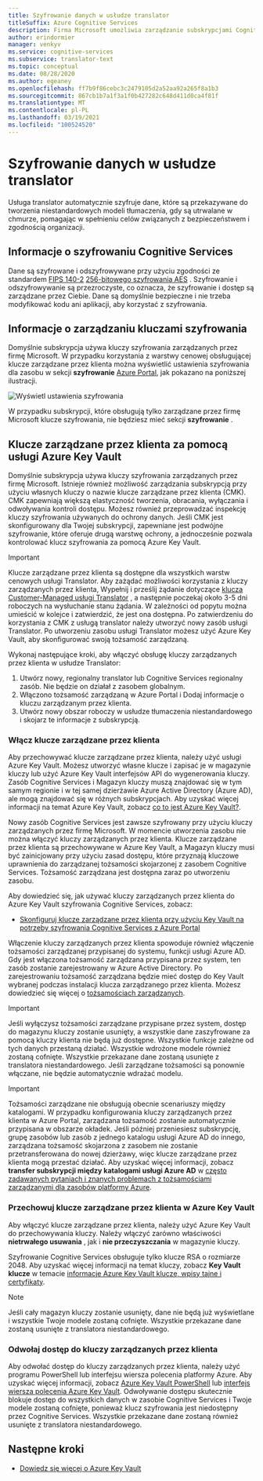 ```yaml
---
title: Szyfrowanie danych w usłudze translator
titleSuffix: Azure Cognitive Services
description: Firma Microsoft umożliwia zarządzanie subskrypcjami Cognitive Services przy użyciu własnych kluczy, nazywanych kluczami zarządzanymi przez klienta (CMK). W tym artykule opisano szyfrowanie danych przechowywane w usłudze translator oraz sposób włączania CMK i zarządzania nim.
author: erindormier
manager: venkyv
ms.service: cognitive-services
ms.subservice: translator-text
ms.topic: conceptual
ms.date: 08/28/2020
ms.author: egeaney
ms.openlocfilehash: ff7b9f86cebc3c2479105d2a52aa92a265f8a1b3
ms.sourcegitcommit: 867cb1b7a1f3a1f0b427282c648d411d0ca4f81f
ms.translationtype: MT
ms.contentlocale: pl-PL
ms.lasthandoff: 03/19/2021
ms.locfileid: "100524520"
---
```

# <a name="translator-encryption-of-data-at-rest"></a>Szyfrowanie danych w usłudze translator

Usługa translator automatycznie szyfruje dane, które są przekazywane do tworzenia niestandardowych modeli tłumaczenia, gdy są utrwalane w chmurze, pomagając w spełnieniu celów związanych z bezpieczeństwem i zgodnością organizacji.

## <a name="about-cognitive-services-encryption"></a>Informacje o szyfrowaniu Cognitive Services

Dane są szyfrowane i odszyfrowywane przy użyciu zgodności ze standardem [FIPS 140-2](https://en.wikipedia.org/wiki/FIPS_140-2) [256-bitowego szyfrowania AES](https://en.wikipedia.org/wiki/Advanced_Encryption_Standard) . Szyfrowanie i odszyfrowywanie są przezroczyste, co oznacza, że szyfrowanie i dostęp są zarządzane przez Ciebie. Dane są domyślnie bezpieczne i nie trzeba modyfikować kodu ani aplikacji, aby korzystać z szyfrowania.

## <a name="about-encryption-key-management"></a>Informacje o zarządzaniu kluczami szyfrowania

Domyślnie subskrypcja używa kluczy szyfrowania zarządzanych przez firmę Microsoft. W przypadku korzystania z warstwy cenowej obsługującej klucze zarządzane przez klienta można wyświetlić ustawienia szyfrowania dla zasobu w sekcji **szyfrowanie** [Azure Portal](https://portal.azure.com), jak pokazano na poniższej ilustracji.

![Wyświetl ustawienia szyfrowania](../media/cognitive-services-encryption/encryptionblade.png)

W przypadku subskrypcji, które obsługują tylko zarządzane przez firmę Microsoft klucze szyfrowania, nie będziesz mieć sekcji **szyfrowanie** .

## <a name="customer-managed-keys-with-azure-key-vault"></a>Klucze zarządzane przez klienta za pomocą usługi Azure Key Vault

Domyślnie subskrypcja używa kluczy szyfrowania zarządzanych przez firmę Microsoft. Istnieje również możliwość zarządzania subskrypcją przy użyciu własnych kluczy o nazwie klucze zarządzane przez klienta (CMK). CMK zapewniają większą elastyczność tworzenia, obracania, wyłączania i odwoływania kontroli dostępu. Możesz również przeprowadzać inspekcję kluczy szyfrowania używanych do ochrony danych. Jeśli CMK jest skonfigurowany dla Twojej subskrypcji, zapewniane jest podwójne szyfrowanie, które oferuje drugą warstwę ochrony, a jednocześnie pozwala kontrolować klucz szyfrowania za pomocą Azure Key Vault.

> [!IMPORTANT]
> Klucze zarządzane przez klienta są dostępne dla wszystkich warstw cenowych usługi Translator. Aby zażądać możliwości korzystania z kluczy zarządzanych przez klienta, Wypełnij i prześlij żądanie dotyczące [klucza Customer-Managed usługi Translator](https://aka.ms/cogsvc-cmk) , a następnie poczekaj około 3-5 dni roboczych na wysłuchanie stanu żądania. W zależności od popytu można umieścić w kolejce i zatwierdzić, że jest ona dostępna. Po zatwierdzeniu do korzystania z CMK z usługą translator należy utworzyć nowy zasób usługi Translator. Po utworzeniu zasobu usługi Translator możesz użyć Azure Key Vault, aby skonfigurować swoją tożsamość zarządzaną.

Wykonaj następujące kroki, aby włączyć obsługę kluczy zarządzanych przez klienta w usłudze Translator:

1. Utwórz nowy, regionalny translator lub Cognitive Services regionalny zasób. Nie będzie on działał z zasobem globalnym.
2. Włączono tożsamość zarządzaną w Azure Portal i Dodaj informacje o kluczu zarządzanym przez klienta.
3. Utwórz nowy obszar roboczy w usłudze tłumaczenia niestandardowego i skojarz te informacje z subskrypcją.

### <a name="enable-customer-managed-keys"></a>Włącz klucze zarządzane przez klienta

Aby przechowywać klucze zarządzane przez klienta, należy użyć usługi Azure Key Vault. Możesz utworzyć własne klucze i zapisać je w magazynie kluczy lub użyć Azure Key Vault interfejsów API do wygenerowania kluczy. Zasób Cognitive Services i Magazyn kluczy muszą znajdować się w tym samym regionie i w tej samej dzierżawie Azure Active Directory (Azure AD), ale mogą znajdować się w różnych subskrypcjach. Aby uzyskać więcej informacji na temat Azure Key Vault, zobacz [co to jest Azure Key Vault?](../../key-vault/general/overview.md).

Nowy zasób Cognitive Services jest zawsze szyfrowany przy użyciu kluczy zarządzanych przez firmę Microsoft. W momencie utworzenia zasobu nie można włączyć kluczy zarządzanych przez klienta. Klucze zarządzane przez klienta są przechowywane w Azure Key Vault, a Magazyn kluczy musi być zainicjowany przy użyciu zasad dostępu, które przyznają kluczowe uprawnienia do zarządzanej tożsamości skojarzonej z zasobem Cognitive Services. Tożsamość zarządzana jest dostępna zaraz po utworzeniu zasobu.

Aby dowiedzieć się, jak używać kluczy zarządzanych przez klienta do Azure Key Vault szyfrowania Cognitive Services, zobacz:

- [Skonfiguruj klucze zarządzane przez klienta przy użyciu Key Vault na potrzeby szyfrowania Cognitive Services z Azure Portal](../Encryption/cognitive-services-encryption-keys-portal.md)

Włączenie kluczy zarządzanych przez klienta spowoduje również włączenie tożsamości zarządzanej przypisanej do systemu, funkcji usługi Azure AD. Gdy jest włączona tożsamość zarządzana przypisana przez system, ten zasób zostanie zarejestrowany w Azure Active Directory. Po zarejestrowaniu tożsamość zarządzana będzie mieć dostęp do Key Vault wybranej podczas instalacji klucza zarządzanego przez klienta. Możesz dowiedzieć się więcej o [tożsamościach zarządzanych](../../active-directory/managed-identities-azure-resources/overview.md).

> [!IMPORTANT]
> Jeśli wyłączysz tożsamości zarządzane przypisane przez system, dostęp do magazynu kluczy zostanie usunięty, a wszystkie dane zaszyfrowane za pomocą kluczy klienta nie będą już dostępne. Wszystkie funkcje zależne od tych danych przestaną działać. Wszystkie wdrożone modele również zostaną cofnięte. Wszystkie przekazane dane zostaną usunięte z translatora niestandardowego. Jeśli zarządzane tożsamości są ponownie włączane, nie będzie automatycznie wdrażać modelu.

> [!IMPORTANT]
> Tożsamości zarządzane nie obsługują obecnie scenariuszy między katalogami. W przypadku konfigurowania kluczy zarządzanych przez klienta w Azure Portal, zarządzana tożsamość zostanie automatycznie przypisana w obszarze okładek. Jeśli później przeniesiesz subskrypcję, grupę zasobów lub zasób z jednego katalogu usługi Azure AD do innego, zarządzana tożsamość skojarzona z zasobem nie zostanie przetransferowana do nowej dzierżawy, więc klucze zarządzane przez klienta mogą przestać działać. Aby uzyskać więcej informacji, zobacz **transfer subskrypcji między katalogami usługi Azure AD** w [często zadawanych pytaniach i znanych problemach z tożsamościami zarządzanymi dla zasobów platformy Azure](../../active-directory/managed-identities-azure-resources/known-issues.md#transferring-a-subscription-between-azure-ad-directories).  

### <a name="store-customer-managed-keys-in-azure-key-vault"></a>Przechowuj klucze zarządzane przez klienta w Azure Key Vault

Aby włączyć klucze zarządzane przez klienta, należy użyć Azure Key Vault do przechowywania kluczy. Należy włączyć zarówno właściwości **nietrwałego usuwania** , jak i **nie przeczyszczania** w magazynie kluczy.

Szyfrowanie Cognitive Services obsługuje tylko klucze RSA o rozmiarze 2048. Aby uzyskać więcej informacji na temat kluczy, zobacz **Key Vault klucze** w temacie [informacje Azure Key Vault klucze, wpisy tajne i certyfikaty](../../key-vault/general/about-keys-secrets-certificates.md).

> [!NOTE]
> Jeśli cały magazyn kluczy zostanie usunięty, dane nie będą już wyświetlane i wszystkie Twoje modele zostaną cofnięte. Wszystkie przekazane dane zostaną usunięte z translatora niestandardowego. 

### <a name="revoke-access-to-customer-managed-keys"></a>Odwołaj dostęp do kluczy zarządzanych przez klienta

Aby odwołać dostęp do kluczy zarządzanych przez klienta, należy użyć programu PowerShell lub interfejsu wiersza polecenia platformy Azure. Aby uzyskać więcej informacji, zobacz [Azure Key Vault PowerShell](/powershell/module/az.keyvault//) lub [interfejs wiersza polecenia Azure Key Vault](/cli/azure/keyvault). Odwoływanie dostępu skutecznie blokuje dostęp do wszystkich danych w zasobie Cognitive Services i Twoje modele zostaną cofnięte, ponieważ klucz szyfrowania jest niedostępny przez Cognitive Services. Wszystkie przekazane dane zostaną również usunięte z translatora niestandardowego.


## <a name="next-steps"></a>Następne kroki

* [Dowiedz się więcej o Azure Key Vault](../../key-vault/general/overview.md)
